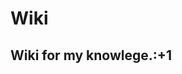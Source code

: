 # Wiki
## Wiki for my knowlege.:+1
<!------------------
|	::	item
->  ::	text
>	::	continous code
#	::	comment
\	::	directory
n.	::	ordered list
'{}'::	emphasize
------------------->
